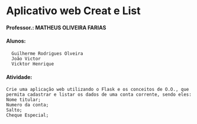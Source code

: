 

# Aplicativo web Creat e List

#### Professor.: MATHEUS OLIVEIRA FARIAS

#### Alunos: 
      Guilherme Rodrigues Olveira
      João Victor 
      Vicktor Henrique
      
#### Atividade:
    Crie uma aplicação web utilizando o Flask e os conceitos de O.O., que permita cadastrar e listar os dados de uma conta corrente, sendo eles:
    Nome titular;
    Numero da conta;
    Salto;
    Cheque Especial;
